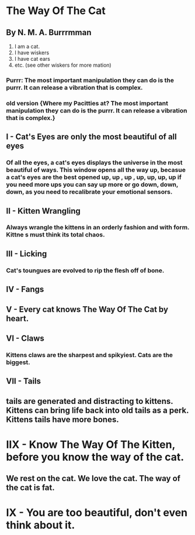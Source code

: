 # The Way Of The Cat

## By N. M. A. Burrrmman

1. I am a cat.
2. I have wiskers
3. I have cat ears
4. etc. (see other wiskers for more mation)

### Purrr: The most important manipulation they can do is the purrr. It can release a vibration that is complex.
### old version {Where my Pacitties at? The most important manipulation they can do is the purrr. It can release a vibration that is complex.}

## I - Cat's Eyes are only the most beautiful of all eyes
### Of all the eyes, a cat's eyes displays the universe in the most beautiful of ways. This window opens all the way up, becasue a cat's eyes are the best opened up, up , up , up, up, up, up if you need more ups you can say up more or go down, down, down, as you need to recalibrate your emotional sensors.

## II - Kitten Wrangling
### Always wrangle the kittens in an orderly fashion and with form. Kittne s must think its total chaos.

## III - Licking
### Cat's toungues are evolved to rip the flesh off of bone.

## IV - Fangs
###

## V -  Every cat knows The Way Of The Cat by heart.

## VI - Claws
### Kittens claws are the sharpest and spikyiest. Cats are the biggest.

## VII - Tails
## tails are generated and distracting to kittens. Kittens can bring life back into old tails as a perk. Kittens tails have more bones.

# IIX - Know The Way Of The Kitten, before you know the way of the cat.
## We rest on the cat. We love the cat. The way of the cat is fat.

# IX - You are too beautiful, don't even think about it.
